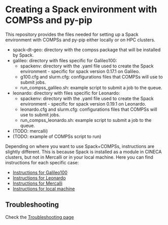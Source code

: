 # Creating a Spack environment with COMPSs and py-pip
This repository provides the files needed for setting up a Spack environment with COMPSs and py-pip either locally or on HPC clusters.
- spack-dt-geo: directory with the compss package that will be installed by Spack.
- galileo: directory with files specific for Galileo100:
   - spackenv: directory with the .yaml file used to create the Spack environment - specific for spack version 0.17.1 on Galileo.
   - g100.cfg and slurm.cfg: configurations files that COMPSs will use to submit jobs.
   - run_compss_galileo.sh: example script to submit a job to the queue.
- leonardo: directory with files specific for Leonardo:
   - spackenv: directory with the .yaml file used to create the Spack environment - specific for spack version 0.19.1 on Leonardo.
   - leonardo.cfg and slurm.cfg: configurations files that COMPSs will use to submit jobs.
   - run_compss_leonardo.sh: example script to submit a job to the queue.
- (TODO: mercalli)
- (TODO: example of COMPSs script to run)

Depending on where you want to use Spack+COMPSs, instructions are slightly different. This is because Spack is installed as a module in CINECA clusters, but not in Mercalli or in your local machine. Here you can find instructions for each specific case:   
- [Instructions for Galileo100](https://dtgeoeu-wp6-tsunamis.github.io/dt-geo-wp6-docs/spack-and-compss/galileo/)
- [Instructions for Leonardo](https://dtgeoeu-wp6-tsunamis.github.io/dt-geo-wp6-docs/spack-and-compss/leonardo/)
- [Instructions for Mercalli](https://dtgeoeu-wp6-tsunamis.github.io/dt-geo-wp6-docs/spack-and-compss/mercalli/)
- [Instructions for local machine](https://dtgeoeu-wp6-tsunamis.github.io/dt-geo-wp6-docs/spack-and-compss/local/)



## Troubleshooting
Check the [Troubleshooting page](https://dtgeoeu-wp6-tsunamis.github.io/dt-geo-wp6-docs/spack-and-compss/troubleshooting/)
